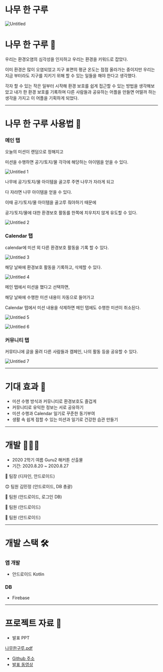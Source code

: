# 나무 한 구루
  
![Untitled](https://user-images.githubusercontent.com/55101567/120099275-94fee800-c175-11eb-8975-df79952592f3.png)
  
# 나무 한 구루 🌳

우리는 환경오염의 심각성을 인지하고 우리는 환경을 키워드로 잡았다.

이미 환경은 많이 오염되었고 지구 표면의 평균 온도는 점점 올라가는 중이지만 우리는 지금 부터라도 지구를 지키기 위해 할 수 있는 일들을 해야 한다고 생각했다.

각자 할 수 있는 작은 일부터 시작해 환경 보호를 쉽게 접근할 수 있는 방법을 생각해보았고 내가 한 환경 보호를 기록하며 다른 사람들과 공유하는 어플을 만들면 어떨까 하는 생각을 가지고 이 어플을 기획하게 되었다.

---

# 나무 한 구루 사용법 🍃

### 메인 탭

오늘의 미션이 랜덤으로 정해지고 

미션을 수행하면 공기/토지/물 각각에 해당하는 아이템을 얻을 수 있다.

![Untitled 1](https://user-images.githubusercontent.com/55101567/120099306-b5c73d80-c175-11eb-9a77-d620f2132010.png)

나무에 공기/토지/물 아이템을 골고루 주면 나무가 자라게 되고 

다 자라면 나무 아이템을 얻을 수 있다.

이때 공기/토지/물 아이템을 골고루 줘야하기 때문에 

공기/토지/물에 대한 환경보호 활동를 한쪽에 치우치지 않게 유도할 수 있다.

![Untitled 2](https://user-images.githubusercontent.com/55101567/120099321-ca0b3a80-c175-11eb-9731-e18735fd4386.png)

### Calendar 탭

calendar에 미션 외 다른 환경보호 활동을 기록 할 수 있다.

![Untitled 3](https://user-images.githubusercontent.com/55101567/120099324-ce375800-c175-11eb-894d-6ccf1a25c7b4.png)

해당 날짜에 환경보호 활동을 기록하고, 삭제할 수 있다.

![Untitled 4](https://user-images.githubusercontent.com/55101567/120099328-d099b200-c175-11eb-8d6d-1d4ad009248e.png)

메인 탭에서 미션을 했다고 선택하면,

해당 날짜에 수행한 미션 내용이 자동으로 들어가고

Calendar 탭에서 미션 내용을 삭제하면 메인 탭에도 수행한 미션이 취소된다.

![Untitled 5](https://user-images.githubusercontent.com/55101567/120099329-d2fc0c00-c175-11eb-91dc-9688755635d6.png)

![Untitled 6](https://user-images.githubusercontent.com/55101567/120099332-d4c5cf80-c175-11eb-9eb8-9f394b74826d.png)

### 커뮤니티 탭

커뮤티니에 글을 올려 다른 사람들과 캠페인, 나의 활동 등을 공유할 수 있다.

![Untitled 7](https://user-images.githubusercontent.com/55101567/120099337-d7c0c000-c175-11eb-8a9a-d1d5c488077f.png)

---

# 기대 효과 🌲

- 미션 수행 방식과 커뮤니티로 환경보호도 즐겁게
- 커뮤니티로 유익한 정보는 서로 공유하기
- 미션 수행과 Calendar 일기로 꾸준한 동기부여
- 생활 속 쉽게 접할 수 있는 미션과 일기로 건강한 습관 만들기

---

# 개발 👩🏻‍💻

- 2020 2학기 여름 Guru2 해커톤 산출물
- 기간: 2020.8.20 ~ 2020.8.27

🐷 팀장 (디자인, 안드로이드)

😊 팀원 김민정 (안드로이드, DB 총괄)

🐨 팀원 (안드로이드, 로그인 DB)

🦌 팀원 (안드로이드)

🐙 팀원 (안드로이드)

---

# 개발 스택 🛠️

### 앱 개발

- 안드로이드 Kotlin

### DB

- Firebase

---

# 프로젝트 자료 📒

- 발표 PPT

[나무한구루.pdf](%E1%84%82%E1%85%A1%E1%84%86%E1%85%AE%20%E1%84%92%E1%85%A1%E1%86%AB%20%E1%84%80%E1%85%AE%E1%84%85%E1%85%AE%2062905aaed9b44a9a8b1ec8403d78d8be.pdf)

- [Github 주소](https://github.com/KimMinJeong05/GuruProject)
- [발표 동영상](https://youtu.be/N-vpu9vuayw)
